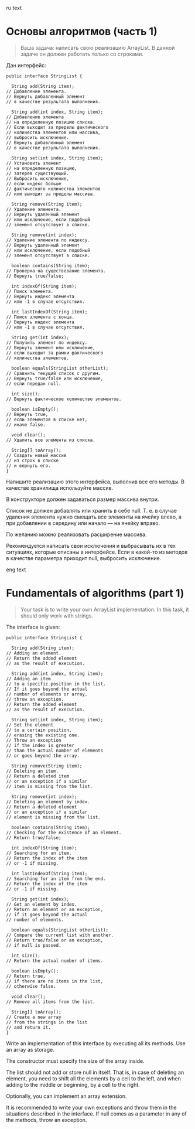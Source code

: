 ru text

#  **Основы алгоритмов (часть 1)**

> Ваша задача: написать свою реализацию ArrayList. В данной задаче он должен работать только со строками.

Дан интерфейс:

```
public interface StringList {

  String add(String item);
// Добавление элемента.
// Вернуть добавленный элемент
// в качестве результата выполнения.

  String add(int index, String item);
// Добавление элемента
// на определенную позицию списка.
// Если выходит за пределы фактического
// количества элементов или массива,
// выбросить исключение.
// Вернуть добавленный элемент
// в качестве результата выполнения.

  String set(int index, String item);
// Установить элемент
// на определенную позицию,
// затерев существующий.
// Выбросить исключение,
// если индекс больше
// фактического количества элементов
// или выходит за пределы массива.

  String remove(String item);
// Удаление элемента.
// Вернуть удаленный элемент
// или исключение, если подобный
// элемент отсутствует в списке.

  String remove(int index);
// Удаление элемента по индексу.
// Вернуть удаленный элемент
// или исключение, если подобный
// элемент отсутствует в списке.

  boolean contains(String item);
// Проверка на существование элемента.
// Вернуть true/false;

  int indexOf(String item);
// Поиск элемента.
// Вернуть индекс элемента
// или -1 в случае отсутствия.

  int lastIndexOf(String item);
// Поиск элемента с конца.
// Вернуть индекс элемента
// или -1 в случае отсутствия.

  String get(int index);
// Получить элемент по индексу.
// Вернуть элемент или исключение,
// если выходит за рамки фактического
// количества элементов.

  boolean equals(StringList otherList);
// Сравнить текущий список с другим.
// Вернуть true/false или исключение,
// если передан null.

  int size();
// Вернуть фактическое количество элементов.

  boolean isEmpty();
// Вернуть true,
// если элементов в списке нет,
// иначе false.

  void clear();
// Удалить все элементы из списка.

  String[] toArray();
// Создать новый массив
// из строк в списке
// и вернуть его.
}
```
Напишите реализацию этого интерфейса, выполнив все его методы. В качестве хранилища используйте массив.

В конструкторе должен задаваться размер массива внутри.

Список не должен добавлять или хранить в себе null. Т. е. в случае удаления элемента нужно смещать все элементы на ячейку влево, а при добавлении в середину или начало — на ячейку вправо.

По желанию можно реализовать расширение массива.

Рекомендуется написать свои исключения и выбрасывать их в тех ситуациях, которые описаны в интерфейсе. Если в какой-то из методов в качестве параметра приходит null, выбросить исключение.





eng text

#  **Fundamentals of algorithms (part 1)**

> Your task is to write your own ArrayList implementation. In this task, it should only work with strings.

The interface is given:

```
public interface StringList {

  String add(String item);
// Adding an element.
// Return the added element
// as the result of execution.

  String add(int index, String item);
// Adding an item
// to a specific position in the list.
// If it goes beyond the actual
// number of elements or array,
// throw an exception.
// Return the added element
// as the result of execution.

  String set(int index, String item);
// Set the element
// to a certain position,
// erasing the existing one.
// Throw an exception
// if the index is greater
// than the actual number of elements
// or goes beyond the array.

  String remove(String item);
// Deleting an item.
// Return a deleted item
// or an exception if a similar
// item is missing from the list.

  String remove(int index);
// Deleting an element by index.
// Return a deleted element
// or an exception if a similar
// element is missing from the list.

  boolean contains(String item);
// Checking for the existence of an element.
// Return true/false;

  int indexOf(String item);
// Searching for an item.
// Return the index of the item
// or -1 if missing.

  int lastIndexOf(String item);
// Searching for an item from the end.
// Return the index of the item
// or -1 if missing.

  String get(int index);
// Get an element by index.
// Return an element or an exception,
// if it goes beyond the actual
// number of elements.

  boolean equals(StringList otherList);
// Compare the current list with another.
// Return true/false or an exception,
// if null is passed.

  int size();
// Return the actual number of items.

  boolean isEmpty();
// Return true,
// if there are no items in the list,
// otherwise false.

  void clear();
// Remove all items from the list.

  String[] toArray();
// Create a new array
// from the strings in the list
// and return it.
}
```
Write an implementation of this interface by executing all its methods. Use an array as storage.

The constructor must specify the size of the array inside.

The list should not add or store null in itself. That is, in case of deleting an element, you need to shift all the elements by a cell to the left, and when adding to the middle or beginning, by a cell to the right.

Optionally, you can implement an array extension.

It is recommended to write your own exceptions and throw them in the situations described in the interface. If null comes as a parameter in any of the methods, throw an exception.
